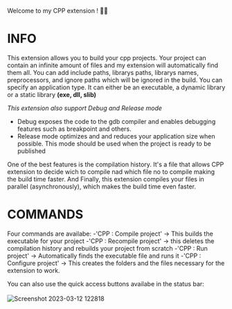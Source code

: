 Welcome to my CPP extension ! 🚀🚀

# INFO

This extension allows you to build your cpp projects. Your project can contain an infinite amount of files and my extension will automatically find them all.
You can add include paths, librarys paths, librarys names, preprocessors, and ignore paths which will be ignored in the build.
You can specify an application type. It can either be an executable, a dynamic library or a static library **(exe, dll, slib)**

_This extension also support Debug and Release mode_

- Debug exposes the code to the gdb compiler and enables debugging features such as breakpoint and others.
- Release mode optimizes and and reduces your application size when possible. This mode should be used when the project is ready to be published

One of the best features is the compilation history. It's a file that allows CPP extension to decide wich to compile nad which file no to compile making the build time faster.
And Finally, this extension compiles your files in parallel (asynchronously), which makes the build time even faster.

# COMMANDS

Four commands are availabe:
-'CPP : Compile project' -> This builds the executable for your project
-'CPP : Recompile project' -> this deletes the compilation history and rebuilds your project from scratch
-'CPP : Run project' -> Automatically finds the executable file and runs it
-'CPP : Configure project' -> This creates the folders and the files necessary for the extension to work.

You can also use the quick access buttons availabe in the status bar:<br><br>
![Screenshot 2023-03-12 122818](https://user-images.githubusercontent.com/64434215/224558370-78de9076-4efc-40ff-b887-391028733f3f.png)

